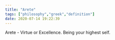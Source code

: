 ```yaml
---
title: "Arete"
tags: ["philosophy","greek","definition"]
date: 2020-07-14 19:22:39
---
```


Arete - Virtue or Excellence. Being your highest self. 
